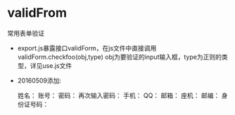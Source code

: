 # validFrom
常用表单验证

* export.js暴露接口validForm，在js文件中直接调用 validForm.checkfoo(obj,type)
	obj为要验证的input输入框，type为正则的类型，详见use.js文件

* 20160509添加:

  姓名：
  账号：
  密码：
  再次输入密码：
  手机：
  QQ：
  邮箱：
  座机：
  邮编：
  身份证号码：